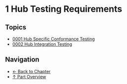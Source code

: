 # 1 Hub Testing Requirements

## Topics

- [0001 Hub Specific Conformance Testing](0001-hub-specific-conformance-testing.md)
- [0002 Hub Integration Testing](0002-hub-integration-testing.md)

## Navigation

- [← Back to Chapter](../README.md)
- [↑ Part Overview](../../README.md)
